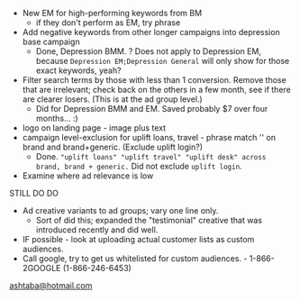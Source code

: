 * New EM for high-performing keywords from BM
    * if they don't perform as EM, try phrase
* Add negative keywords from other longer campaigns into depression base campaign
    - Done, Depression BMM.
    ? Does not apply to Depression EM, because `Depression EM;Depression General` will only show for those exact keywords, yeah?
* Filter search terms by those with less than 1 conversion. Remove those that are irrelevant; check back on the others in a few month, see if there are clearer losers. (This is at the ad group level.)
    - Did for Depression BMM and EM. Saved probably $7 over four months... :)
* logo on landing page - image plus text
* campaign level-exclusion for uplift loans, travel - phrase match '' on brand and brand+generic. (Exclude uplift login?)
    - Done. `"uplift loans" "uplift travel" "uplift desk" across brand, brand + generic.` Did not exclude `uplift login`. 
* Examine where ad relevance is low

STILL DO DO
* Ad creative variants to ad groups; vary one line only. 
    - Sort of did this; expanded the "testimonial" creative that was introduced recently and did well.
* IF possible - look at uploading actual customer lists as custom audiences. 
* Call google, try to get us whitelisted for custom audiences. - 1-866-2GOOGLE (1-866-246-6453)

ashtaba@hotmail.com

